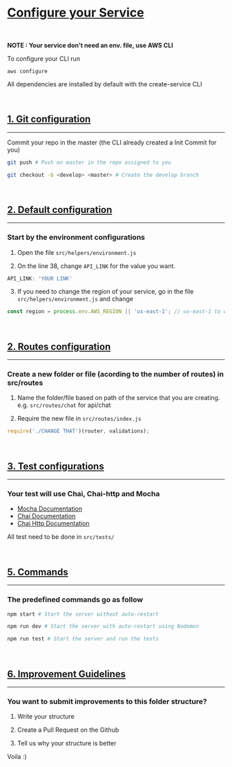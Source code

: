 # [Configure your Service](#get-started)

<br/>

**NOTE : Your service don't need an env. file, use AWS CLI**

To configure your CLI run
```
aws configure
```

All dependencies are installed by default with the create-service CLI 

<br/>


## [1. Git configuration](#default-configuration)

---

Commit your repo in the master (the CLI already created a Init Commit for you)
```bash
git push # Push on master in the repo assigned to you
```
```bash
git checkout -b <develop> <master> # Create the develop branch
```

<br/>


## [2. Default configuration](#default-configuration)

---

### Start by the environment configurations

1. Open the file `src/helpers/environment.js`

2. On the line 38, change `API_LINK` for the value you want.

```js
API_LINK: 'YOUR LINK'
```
3. If you need to change the region of your service, go in the file `src/helpers/environment.js` and change

```js
const region = process.env.AWS_REGION || 'us-east-1'; // us-east-1 to what ever you need
```

<br/>


## [2. Routes configuration](#routes-configuration)

---

### Create a new folder or file (acording to the number of routes) in src/routes

1. Name the folder/file based on path of the service that you are creating. e.g. `src/routes/chat` for api/chat

2. Require the new file in `src/routes/index.js`
```js
require('./CHANGE THAT')(router, validations);
```

<br/>

## [3. Test configurations](#test-configuration)

---

### Your test will use Chai, Chai-http and Mocha
- [Mocha Documentation](https://mochajs.org/#getting-started)
- [Chai Documentation](https://www.chaijs.com/guide)
- [Chai Http Documentation](https://www.chaijs.com/plugins/chai-http/)

All test need to be done in `src/tests/`

<br/>

## [5. Commands](#default-commands)

---

### The predefined commands go as follow

```bash
npm start # Start the server without auto-restart
```
```bash
npm run dev # Start the server with auto-restart using Nodemon
```
```bash
npm run test # Start the server and run the tests
```

<br/>

## [6. Improvement Guidelines](#improvement-guidelines)

---

### You want to submit improvements to this folder structure?

1. Write your structure

2. Create a Pull Request on the Github

3. Tell us why your structure is better

Voila :)